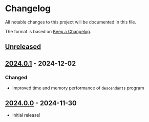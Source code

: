 # Changelog

All notable changes to this project will be documented in this file.

The format is based on [Keep a Changelog](https://keepachangelog.com/en/1.1.0/).

## [Unreleased]

## [2024.0.1] - 2024-12-02

### Changed

- Improved time and memory performance of `descendants` program

## [2024.0.0] - 2024-11-30

- Initial release!

[Unreleased]: https://github.com/mooreryan/gleam_qcheck/compare/2024.0.1...HEAD
[2024.0.1]: https://github.com/mooreryan/gleam_qcheck/releases/tag/2024.0.1
[2024.0.0]: https://github.com/mooreryan/gleam_qcheck/releases/tag/2024.0.0
